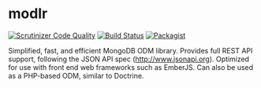 # modlr
[![Scrutinizer Code Quality](https://scrutinizer-ci.com/g/as3io/modlr/badges/quality-score.png?b=master)](https://scrutinizer-ci.com/g/as3io/modlr/?branch=master) [![Build Status](https://travis-ci.org/as3io/modlr.svg?branch=master)](https://travis-ci.org/as3io/modlr) [![Packagist](https://img.shields.io/packagist/dt/as3/modlr.svg)](https://packagist.org/packages/as3/modlr)

Simplified, fast, and efficient MongoDB ODM library. Provides full REST API support, following the JSON API spec (http://www.jsonapi.org). Optimized for use with front end web frameworks such as EmberJS. Can also be used as a PHP-based ODM, similar to Doctrine.
